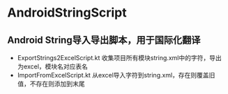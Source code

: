 # AndroidStringScript
## Android String导入导出脚本，用于国际化翻译
- ExportStrings2ExcelScript.kt 收集项目所有模块string.xml中的字符，导出为excel，模块名对应表名
- ImportFromExcelScript.kt 从excel导入字符到string.xml，存在则覆盖旧值，不存在则添加到末尾
